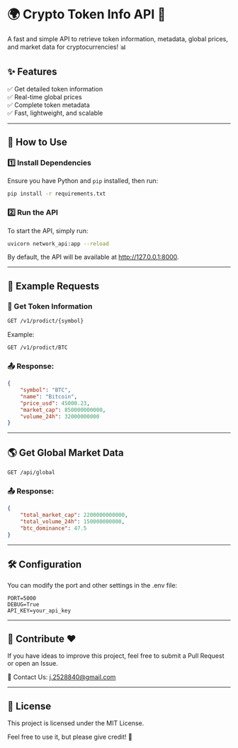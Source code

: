 # 🌍 Crypto Token Info API 🚀

A fast and simple API to retrieve token information, metadata, global prices, and market data for cryptocurrencies! 📊  

## ✨ Features

✅ Get detailed token information  
✅ Real-time global prices  
✅ Complete token metadata  
✅ Fast, lightweight, and scalable  

---

## 🚀 How to Use

### 1️⃣ Install Dependencies
Ensure you have Python and `pip` installed, then run:

```bash
pip install -r requirements.txt
```


### 2️⃣ Run the API
To start the API, simply run:

```bash
uvicorn network_api:app --reload
```
By default, the API will be available at http://127.0.0.1:8000.

---

## 🔗 Example Requests

### 📌 Get Token Information

```bash
GET /v1/prodict/{symbol}
```

Example:

```bash
GET /v1/prodict/BTC
```
### 📤 Response:

```json
{
    "symbol": "BTC",
    "name": "Bitcoin",
    "price_usd": 45000.23,
    "market_cap": 850000000000,
    "volume_24h": 32000000000
}
```

---


## 🌎 Get Global Market Data

```bash
GET /api/global
```
### 📤 Response:

```json
{
    "total_market_cap": 2200000000000,
    "total_volume_24h": 150000000000,
    "btc_dominance": 47.5
}
```

---

## 🛠️ Configuration

You can modify the port and other settings in the .env file:

```env
PORT=5000
DEBUG=True
API_KEY=your_api_key
```

---

## 📌 Contribute ❤️

If you have ideas to improve this project, feel free to submit a Pull Request or open an Issue.

📧 Contact Us: j.2528840@gmail.com

---

## 📜 License

This project is licensed under the MIT License. 

Feel free to use it, but please give credit! 🚀


